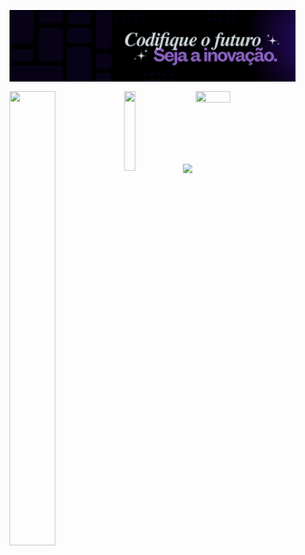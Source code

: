 ![banner)](banner.png)<br>

<img src="https://nirzak-streak-stats.vercel.app/?user=GuilhermeDBeitum&theme=midnight-purple&hide_border=true" width="40%" height="800px" align="left">

<img src="https://github-readme-stats.vercel.app/api/top-langs/?username=GuilhermeDBeitum&theme=midnight-purple&hide_border=true&include_all_commits=false&count_private=false&layout=compact" width="35%" height="50%" align="right"> 

<img  src="https://github-profile-trophy.vercel.app/?username=GuilhermeDBeitum&row=2&column=1&margin-w=0&margin-h=0&theme=radical&title=MultiLanguage" width="20%" height="140px">
<img src="https://readme-typing-svg.demolab.com?font=Fira+Code&weight=200&pause=1000&color=C799FF&width=300&lines=Welcome+to+my+Github!+" align="center">

